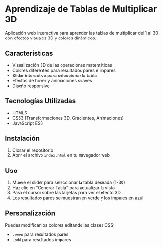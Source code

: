 # Aprendizaje de Tablas de Multiplicar 3D

Aplicación web interactiva para aprender las tablas de multiplicar del 1 al 30 con efectos visuales 3D y colores dinámicos.

## Características

- Visualización 3D de las operaciones matemáticas
- Colores diferentes para resultados pares e impares
- Slider interactivo para seleccionar la tabla
- Efectos de hover y animaciones suaves
- Diseño responsive

## Tecnologías Utilizadas

- HTML5
- CSS3 (Transformaciones 3D, Gradientes, Animaciones)
- JavaScript ES6

## Instalación

1. Clonar el repositorio
2. Abrir el archivo `index.html` en tu navegador web

## Uso

1. Mueve el slider para seleccionar la tabla deseada (1-30)
2. Haz clic en "Generar Tabla" para actualizar la vista
3. Pasa el cursor sobre las tarjetas para ver el efecto 3D
4. Los resultados pares se muestran en verde y los impares en azul

## Personalización

Puedes modificar los colores editando las clases CSS:

- `.even` para resultados pares
- `.odd` para resultados impares

